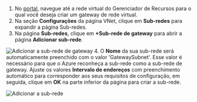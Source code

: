 1. No [portal](http://portal.azure.com), navegue até a rede virtual do Gerenciador de Recursos para o qual você deseja criar um gateway de rede virtual.
2. Na seção **Configurações** da página VNet, clique em **Sub-redes** para expandir a página Sub-redes.
3. Na página **Sub-redes**, clique em **+Sub-rede de gateway** para abrir a página **Adicionar sub-rede**.

  ![Adicionar a sub-rede de gateway](./media/vpn-gateway-add-gwsubnet-rm-portal-include/addgwsub.png "Adicionar a sub-rede de gateway")
4. O **Nome** da sua sub-rede será automaticamente preenchido com o valor 'GatewaySubnet'. Esse valor é necessário para que o Azure reconheça a sub-rede como a sub-rede de gateway. Ajuste os valores **Intervalo de endereços** com preenchimento automático para corresponder aos seus requisitos de configuração, em seguida, clique em **OK** na parte inferior da página para criar a sub-rede.

  ![Adicionar a sub-rede](./media/vpn-gateway-add-gwsubnet-rm-portal-include/addsubnetgw.png "Adicionar sub-rede")